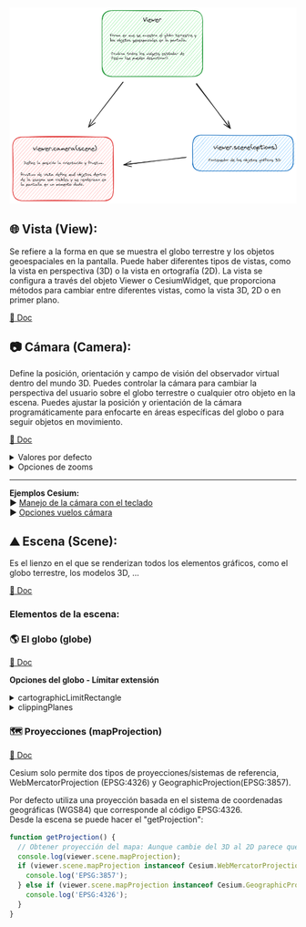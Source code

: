 ![scheme](./scheme.png)

## 🌐 Vista (View): 
Se refiere a la forma en que se muestra el globo terrestre y los objetos geoespaciales en la pantalla. Puede haber diferentes tipos de vistas, como la vista en perspectiva (3D) o la vista en ortografía (2D). La vista se configura a través del objeto Viewer o CesiumWidget, que proporciona métodos para cambiar entre diferentes vistas, como la vista 3D, 2D o en primer plano.  

[📘 Doc](https://cesium.com/learn/cesiumjs/ref-doc/Viewer.html?classFilter=view)

##  📷 Cámara (Camera): 
Define la posición, orientación y campo de visión del observador virtual dentro del mundo 3D. Puedes controlar la cámara para cambiar la perspectiva del usuario sobre el globo terrestre o cualquier otro objeto en la escena. Puedes ajustar la posición y orientación de la cámara programáticamente para enfocarte en áreas específicas del globo o para seguir objetos en movimiento.  

[📘 Doc](https://cesium.com/learn/cesiumjs/ref-doc/Camera.html)   

<details>
  <summary>Valores por defecto</summary>

  * **Cesium.Camera.DEFAULT_OFFSET**  
  [📘 Doc](https://cesium.com/learn/cesiumjs/ref-doc/Camera.html#.DEFAULT_OFFSET)  

  *  **Cesium.Camera.DEFAULT_VIEW_FACTOR**  
  [📘 Doc](https://cesium.com/learn/cesiumjs/ref-doc/Camera.html#.DEFAULT_OFFSET)  

  *  **Cesium.Camera.DEFAULT_VIEW_RECTANGLE:** Te informa de la vista predeterminada de la cámara, propiedad solo de lectura.  
  [📘 Doc](https://cesium.com/learn/cesiumjs/ref-doc/Camera.html#.DEFAULT_OFFSET) || [📂 Ejemplo](https://github.com/AlvaroCodes/cesiumJS_notebook/blob/main/03_Vista_camara_y_escena/examples/02_dafault_view_rectangle.html)
</details>    

<details>
  <summary>Opciones de zooms</summary>  
  
* **Cantidad de zoom - "getZoom"** [📘 Doc](https://cesium.com/learn/ion-sdk/ref-doc/Cartographic.html#Cartographic)  
```javascript
  function getZoom() {
    // Obtener el nivel de zoom (lo muestra en metros)
    //  Te informa de la vista predeterminada de la cámara, propiedad solo de lectura.
    console.log(viewer.camera.positionCartographic.height);
  }
```  
  
* **zoomIn(amount)** [📘 Doc](https://cesium.com/learn/ion-sdk/ref-doc/Camera.html?classFilter=came#zoomIn)
```javascript
function setZoomIn(zoom) {
  // Cambiar nivel de zoom: Si no se pasa ningún valor por defecto viewer.camera.defaultZoomAmount (100000.0) 
  viewer.camera.zoomIn(zoom);
}
```

*  **zoomOut(amount)** [📘 Doc](https://cesium.com/learn/ion-sdk/ref-doc/Camera.html?classFilter=came#zoomOut)
```javascript
function setZoomOut(zoom) {
  // Cambiar nivel de zoom: Si no se pasa ningún valor por defecto viewer.camera.defaultZoomAmount (100000.0) 
  viewer.camera.zoomOut(zoom);
}
```

**📂 Ejemplos:**  
* Control del Zoom: [📋 HTML](https://github.com/AlvaroCodes/cesiumJS_notebook/blob/main/03_Vista_camara_y_escena/examples/01_Zoom.html) | 🚀[CodePen](https://codepen.io/mangelescarrillo/pen/LYvwdeN)

</details>   

---

**Ejemplos Cesium:**    
▶️ [Manejo de la cámara con el teclado](https://sandcastle.cesium.com/?src=Camera%20Tutorial.html&label=All)  
▶️ [Opciones vuelos cámara](https://sandcastle.cesium.com/?src=Camera.html&label=All)


## ⛰️ Escena (Scene):
Es el lienzo en el que se renderizan todos los elementos gráficos, como el globo terrestre, los modelos 3D, ...  

[📘 Doc](https://cesium.com/learn/cesiumjs/ref-doc/Scene.html?classFilter=scene)

### Elementos de la escena:
### 🌎 El globo (globe) 
[📘 Doc](https://cesium.com/learn/cesiumjs/ref-doc/Globe.html)  

**Opciones del globo - Límitar extensión**
<details>
  <summary>cartographicLimitRectangle</summary>
  Recorta el globo a una zona concreta, por defecto ```Rectangle.MAX_VALUE```.

  ```javascript
  const viewer = new Cesium.Viewer('cesiumContainer');
  const scene = viewer.scene;
  const globe = scene.globe;

  const spainRectangle = Cesium.Rectangle.fromDegrees(
    -9.392883673530648,
    35.946850083961464,
    3.0394840836805496,
    43.74833771420099
  );

    globe.cartographicLimitRectangle = spainRectangle;
    scene.skyAtmosphere.show = false;
  ```
  
  [📘 Doc](https://cesium.com/learn/cesiumjs/ref-doc/Globe.html#cartographicLimitRectangle)  || [📂 Ejemplo](https://github.com/AlvaroCodes/cesiumJS_notebook/blob/main/03_Vista_camara_y_escena/examples/08_cartographicLimitRectangle.html)
</details> 

<details>
  <summary>clippingPlanes</summary>
  Delimita la representación del plano ("recorta").

  ```javascript
   const viewer = new Cesium.Viewer('cesiumContainer');

    // Crear un conjunto de clipping planes
    const clippingPlanes = new Cesium.ClippingPlaneCollection({
        planes : [
            new Cesium.ClippingPlane(new Cesium.Cartesian3(1.0, 0.0, 0.0), 0.0),
            new Cesium.ClippingPlane(new Cesium.Cartesian3(-1.0, 0.0, 0.0), -4000000.0),
            new Cesium.ClippingPlane(new Cesium.Cartesian3(0.0, 1.0, 0.0), 0.0),
            new Cesium.ClippingPlane(new Cesium.Cartesian3(0.0, -1.0, 0.0), -4000000.0)
        ],
        edgeWidth: 1.0,
        edgeColor: Cesium.Color.WHITE
    });

    // Aplicar los clipping planes al globo
    viewer.scene.globe.clippingPlanes = clippingPlanes;
  ```
  
  [📘 Doc](https://cesium.com/learn/cesiumjs/ref-doc/Globe.html#clippingPlanes)  || [📂 Ejemplo](https://github.com/AlvaroCodes/cesiumJS_notebook/blob/main/03_Vista_camara_y_escena/examples/07_clippingPlane.html)
</details> 

### 🗺️ Proyecciones (mapProjection) 
[📘 Doc](https://cesium.com/learn/ion-sdk/ref-doc/MapProjection.html)  

Cesium solo permite dos tipos de proyecciones/sistemas de referencia, WebMercatorProjection (EPSG:4326) y GeographicProjection(EPSG:3857).   

Por defecto utiliza una proyección basada en el sistema de coordenadas geográficas (WGS84) que corresponde al código EPSG:4326.  
Desde la escena se puede hacer el "getProjection":
```javascript
function getProjection() {
  // Obtener proyección del mapa: Aunque cambie del 3D al 2D parece que no cambia la proyección.
  console.log(viewer.scene.mapProjection);
  if (viewer.scene.mapProjection instanceof Cesium.WebMercatorProjection) {
    console.log('EPSG:3857');
  } else if (viewer.scene.mapProjection instanceof Cesium.GeographicProjection) {
    console.log('EPSG:4326');
  }
}
```


